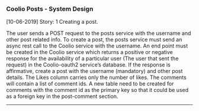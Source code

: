 ### Coolio Posts - System Design

[10-06-2019] Story: 1
Creating a post.

The user sends a POST request to the posts service with the username and other post related info.
To create a post, the posts service must send an async rest call to the Coolio service with the username. An end point must be created in the Coolio service which returns a positive or negative response for the availability of a particular user (The user that sent the request) in the Coolio-oauth2 service’s database.
If the response is affirmative, create a post with the username (mandatory) and other post details. 
The Likes column carries only the number of likes. The comments will contain a list of comment ids. A new table need to be created for comments with the comment  id as the primary key so that it could be used as a foreign key in the post-comment section. 

---
